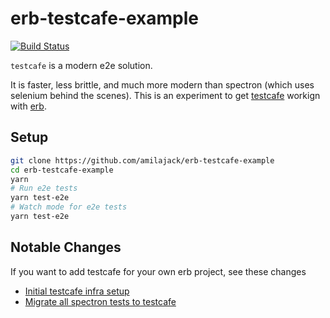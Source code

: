 erb-testcafe-example
====================

[![Build Status](https://travis-ci.org/amilajack/erb-testcafe-example.svg?branch=master&maxAge=2592)](https://travis-ci.org/amilajack/erb-testcafe-example)

`testcafe` is a modern e2e solution.

It is faster, less brittle, and much more modern than spectron (which uses selenium behind the scenes).
This is an experiment to get [testcafe](https://github.com/DevExpress/testcafe) workign with [erb](https://github.com/chentsulin/electron-react-boilerplate).

## Setup
```bash
git clone https://github.com/amilajack/erb-testcafe-example
cd erb-testcafe-example
yarn
# Run e2e tests
yarn test-e2e
# Watch mode for e2e tests
yarn test-e2e
```

## Notable Changes
If you want to add testcafe for your own erb project, see these changes
* [Initial testcafe infra setup](https://github.com/amilajack/erb-testcafe-example/commit/3c4ba5dfeaeedf7e7c4b741b6120131c32832ff5)
* [Migrate all spectron tests to testcafe](https://github.com/amilajack/erb-testcafe-example/commit/5685040b672d8df12a5ad90f37b0ca2e051e70a9)
